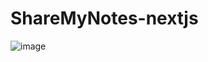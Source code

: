 # ShareMyNotes-nextjs
![image](https://github.com/Sudip200/pustaksathi/assets/98449874/40e1e62e-0762-46c3-bdbf-68d18ef5ecfd)
